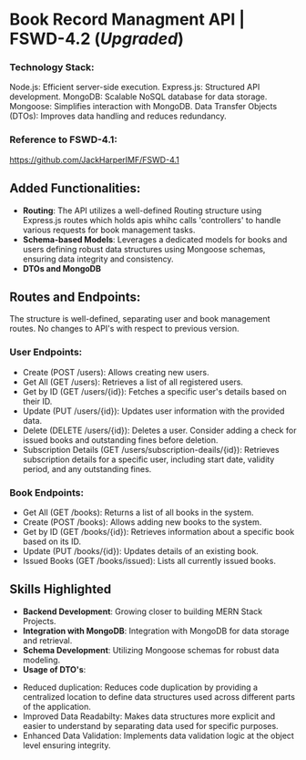 # Book Record Managment API | FSWD-4.2 (*Upgraded*)
### Technology Stack:
Node.js: Efficient server-side execution.
Express.js: Structured API development.
MongoDB: Scalable NoSQL database for data storage.
Mongoose: Simplifies interaction with MongoDB.
Data Transfer Objects (DTOs): Improves data handling and reduces redundancy.

### Reference to FSWD-4.1:
https://github.com/JackHarperIMF/FSWD-4.1

## Added Functionalities:
- **Routing**: The API utilizes a well-defined Routing structure using Express.js routes which holds apis whihc calls 'controllers' to handle various requests for book management tasks.
- **Schema-based Models**: Leverages a dedicated models for books and users defining robust data structures using Mongoose schemas, ensuring data integrity and consistency.
- **DTOs and MongoDB**
  
## Routes and Endpoints:
The structure is well-defined, separating user and book management routes. No changes to API's with respect to previous version.

### User Endpoints:
- Create  (POST /users): Allows creating new users.  
- Get All (GET /users): Retrieves a list of all registered users.  
- Get by ID (GET /users/{id}): Fetches a specific user's details based on their ID.  
- Update (PUT /users/{id}): Updates user information with the provided data.  
- Delete (DELETE /users/{id}): Deletes a user. Consider adding a check for issued books and outstanding fines before deletion.  
- Subscription Details (GET /users/subscription-deails/{id}): Retrieves subscription details for a specific user, including start date, validity period, and any outstanding fines.  

### Book Endpoints:
- Get All (GET /books): Returns a list of all books in the system.
- Create (POST /books): Allows adding new books to the system.
- Get by ID (GET /books/{id}): Retrieves information about a specific book based on its ID.
- Update (PUT /books/{id}): Updates details of an existing book.
- Issued Books (GET /books/issued): Lists all currently issued books.

## Skills Highlighted
- **Backend Development**: Growing closer to building MERN Stack Projects.
- **Integration with MongoDB**: Integration with MongoDB for data storage and retrieval.
- **Schema Development**: Utilizing Mongoose schemas for robust data modeling.
- **Usage of DTO's**: 
 * Reduced duplication: Reduces code duplication by providing a centralized location to define data structures used across different parts of the application.
 * Improved Data Readabilty: Makes data structures more explicit and easier to understand by separating data used for specific purposes.
 * Enhanced Data Validation: Implements data validation logic at the object level ensuring integrity.
